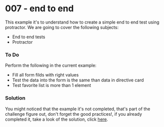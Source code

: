 # 007 - end to end

This example it's to understand how to create a simple end to end test using protractor. We are going to cover the following subjects:

*  End to end tests
*  Protractor

### To Do
Perform the following in the current example:
* Fill all form filds with right values
* Test the data into the form is the same than data in directive card
* Test favorite list is more than 1 element

### Solution

You might noticed that the example it's not completed, that's part of the challenge figure out, don't forget the good practices!, if you already completed it, take a look of the solution, click [here][3].

[1]:https://openweathermap.org/api
[2]: http://angular-ui.github.io/ui-leaflet/#!/
[3]: https://material.angularjs.org/latest/
[4]: http://angular-ui.github.io/ui-leaflet/#!/examples/events
[5]: https://openweathermap.org/current
[6]: http://angular-ui.github.io/ui-leaflet/#!/examples/marker
[7]: https://material.angularjs.org/latest/api/service/$mdDialog
[8]: https://openweathermap.org/api/uvi
[9]: https://openweathermap.org/api/pollution/co
